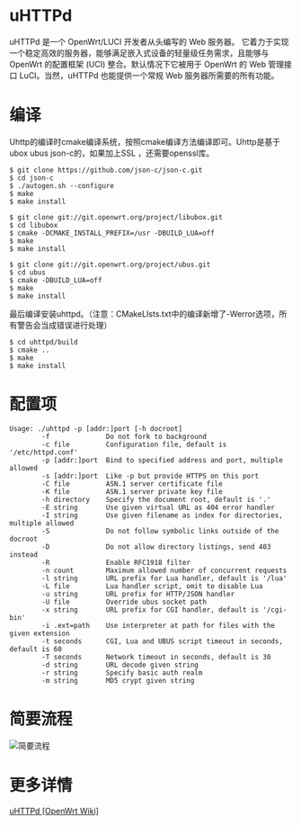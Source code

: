 # uHTTPd
uHTTPd 是一个 OpenWrt/LUCI 开发者从头编写的 Web 服务器。 它着力于实现一个稳定高效的服务器，能够满足嵌入式设备的轻量级任务需求，且能够与 OpenWrt 的配置框架 (UCI) 整合。默认情况下它被用于 OpenWrt 的 Web 管理接口 LuCI。当然，uHTTPd 也能提供一个常规 Web 服务器所需要的所有功能。

# 编译
Uhttp的编译时cmake编译系统，按照cmake编译方法编译即可。Uhttp是基于ubox ubus json-c的，如果加上SSL ，还需要openssl库。
```
$ git clone https://github.com/json-c/json-c.git
$ cd json-c
$ ./autogen.sh --configure
$ make
$ make install
```

```
$ git clone git://git.openwrt.org/project/libubox.git
$ cd libubox
$ cmake -DCMAKE_INSTALL_PREFIX=/usr -DBUILD_LUA=off
$ make
$ make install
```

```
$ git clone git://git.openwrt.org/project/ubus.git
$ cd ubus
$ cmake -DBUILD_LUA=off
$ make
$ make install
```
最后编译安装uhttpd。（注意：CMakeLIsts.txt中的编译新增了-Werror选项，所有警告会当成错误进行处理）
```
$ cd uhttpd/build
$ cmake ..
$ make
$ make install
```

# 配置项
```
Usage: ./uhttpd -p [addr:]port [-h docroot]
        -f              Do not fork to background
        -c file         Configuration file, default is '/etc/httpd.conf'
        -p [addr:]port  Bind to specified address and port, multiple allowed
        -s [addr:]port  Like -p but provide HTTPS on this port
        -C file         ASN.1 server certificate file
        -K file         ASN.1 server private key file
        -h directory    Specify the document root, default is '.'
        -E string       Use given virtual URL as 404 error handler
        -I string       Use given filename as index for directories, multiple allowed
        -S              Do not follow symbolic links outside of the docroot
        -D              Do not allow directory listings, send 403 instead
        -R              Enable RFC1918 filter
        -n count        Maximum allowed number of concurrent requests
        -l string       URL prefix for Lua handler, default is '/lua'
        -L file         Lua handler script, omit to disable Lua
        -u string       URL prefix for HTTP/JSON handler
        -U file         Override ubus socket path
        -x string       URL prefix for CGI handler, default is '/cgi-bin'
        -i .ext=path    Use interpreter at path for files with the given extension
        -t seconds      CGI, Lua and UBUS script timeout in seconds, default is 60
        -T seconds      Network timeout in seconds, default is 30
        -d string       URL decode given string
        -r string       Specify basic auth realm
        -m string       MD5 crypt given string
```

# 简要流程
<!--
```flow
st=>start: uhttpd
e=>end
option=>operation: 配置参数配置
wait=>operation: 等待请求
accept=>operation: 接受请求
resolve=>operation: 解析请求
dispatch=>operation: 分发请求
static=>operation: 静态文件
cgi=>operation: CGI请求
lua=>operation: LUA请求
response=>operation: 响应请求
new_read=>condition: 是否新连接？
script_static=>condition: 是否静态文件？
lua_cgi=>condition: 是否为lua？

st->option->wait->new_read
new_read(no)->accept->resolve->script_static
new_read(yes, right)->wait
script_static(yes)->static->response
script_static(no)->lua_cgi
lua_cgi(yes)->lua->response
lua_cgi(no)->cgi->response
response->e
```
-->
![简要流程](http://static.zgjian.cc/post/58db41ddbb29d.png)

# 更多详情
[uHTTPd [OpenWrt Wiki]](https://wiki.openwrt.org/zh-cn/doc/howto/http.uhttpd)